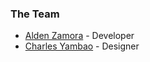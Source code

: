 ### The Team
* [Alden Zamora](//github.com/ajzamora) - Developer
* [Charles Yambao](https://ajzamora.github.io/tion) - Designer

